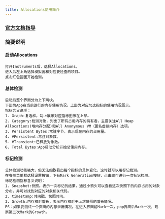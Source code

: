 ```yaml
---
title: Allocations使用简介
---
```


### [官方文档指导](http//:developer.apple.com/library/etc/redirect/xcode/devtools/1157/recipes/Instruments_help_articles/Articles/FindingAbandonedMemory.html)

### 简要说明

####  启动Allocations
	打开Instruments后，选择Allocations。
	进入后左上角选择模拟器和对应要检查的项目。
	点击红色圆圈开始检测。
#### 总体检测
	启动后整个界面分为上下两块。
	下部为App在当前运行的内存使用情况。上部为对应勾选指标的使用情况图示。
	指标含义说明：
	1. Graph:复选框，勾上展示对应指标图示在上部。
	2. Category:检测对象，列出了所有占用内存的持有者。主要关注All Heap Allocations(堆内存分配)和All Anonymous VM（匿名虚拟内存）选项。
	3. Persistent Bytes:常驻字节，表示现在内存的占用量。
	4. #Persistent:常驻对象数。
	5. #Transient:已释放对象数。
	6. Total Bytes:App启动分析开始总使用内存。
#### 标记检测
	总体检测功能强大，但无法细致看出每个指标的具体变化，这时就可以用标记检测。
	在右侧菜单栏选择设置按钮，下有Mark Generation按钮，点击即可进行一次标记检测。
	标记检测指标含义说明：
	1. Snapshot:快照。表示一次标记的结果，通过小箭头可以查看这次快照下的内存占用的对象分布，并可以找到对应的对象相关代码。
	2. timestamp:时间戳，快照时间。
	3. Growth:内存相对增长，表示内存相对于上次快照的增长情况。
	PS：如果要测试一个页面的内存泄漏情况，在进入界面前Mark一次，pop界面后Mark一次，观察第二次Mark的Growth。